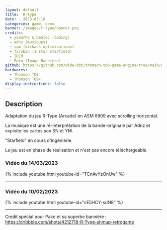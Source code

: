 ```yaml
---
layout: default
title:  R-Type
date:   2023-03-16
categories: game, demo
banner: /images/r-type/banner.png
credits:
  - yoanrhk & bentoc (coding)
  - adnz (musiques)
  - sam (kickass optimizations)
  - fxrobin (1 star starfield)
  - IREM
  - Pako (Image Bannière)
github: https://github.com/wide-dot/thomson-to8-game-engine/tree/main/game-projects/r-type
hardwares: 
  - Thomson TO8
  - Thomson TO9+
display-instructions: false
---
```

 

## Description

Adaptation du jeu R-Type (Arcade) en ASM 6809 avec scrolling horizontal.

La musique est une ré-interprétation de la bande-originale par Adnz et exploite les cartes son SN et YM.

"Starfield" en cours d'ingénierie.

Le jeu est en phase de réalisation et n'est pas encore téléchargeable.

### Vidéo du 14/03/2023

{% include youtube.html youtube-id="TCnAvYzOnUw" %}

---

### Vidéo du 10/02/2023

{% include youtube.html youtube-id="cE5HCY-sdN8" %}

---
Credit spécial pour Pako et sa superbe bannière :
<https://dribbble.com/shots/4212718-R-Type-shmup-retrogame>
							
